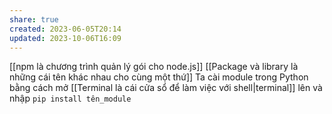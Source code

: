```yaml
---
share: true
created: 2023-06-05T20:14
updated: 2023-10-06T16:09
---
```

[[npm là chương trình quản lý gói cho node.js]] 
[[Package và library là những cái tên khác nhau cho cùng một thứ]]
Ta cài module trong Python bằng cách mở [[Terminal là cái cửa sổ để làm việc với shell|terminal]] lên và nhập
`pip install tên_module`
